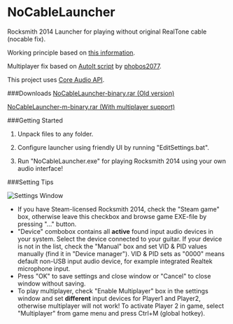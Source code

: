 # NoCableLauncher
Rocksmith 2014 Launcher for playing without original RealTone cable (nocable fix).

Working principle based on [this information](http://cs.rin.ru/forum/viewtopic.php?f=10&t=63705&p=1006201#p1006201).

Multiplayer fix based on [AutoIt script](https://dl.dropboxusercontent.com/u/1288526/rocksmith2014_nocable_pbs.au3) by [phobos2077](https://github.com/phobos2077).

This project uses [Core Audio API](https://github.com/morphx666/CoreAudio).

###Downloads
[NoCableLauncher-binary.rar (Old version)](https://dl.dropboxusercontent.com/u/1288526/NoCableLauncher-binary.rar)

[NoCableLauncher-m-binary.rar (With multiplayer support)](https://dl.dropboxusercontent.com/u/1288526/NoCableLauncher-m-binary.rar)

###Getting Started
1) Unpack files to any folder.

2) Configure launcher using friendly UI by running "EditSettings.bat".

3) Run "NoCableLauncher.exe" for playing Rocksmith 2014 using your own audio interface!


###Setting Tips

![Settings Window](http://images.illuzor.com/uploads/rs14ncl2.png)

* If you have Steam-licensed Rocksmith 2014, check the "Steam game" box, otherwise leave this checkbox and browse game EXE-file by pressing "..." button.
* "Device" сombobox contains all **active** found input audio devices in your system. Select the device connected to your guitar. If your device is not in the list, check the "Manual" box and set VID & PID values manually (find it in "Device manager"). VID & PID sets as "0000" means default non-USB input audio device, for example integrated Realtek microphone input.
* Press "OK" to save settings and close window or "Cancel" to close window without saving.
* To play multiplayer, check "Enable Multiplayer" box in the settings window and set **different** input devices for Player1 and Player2, otherwise multiplayer will not work! To activate Player 2 in game, select "Multiplayer" from game menu and press Ctrl+M (global hotkey).